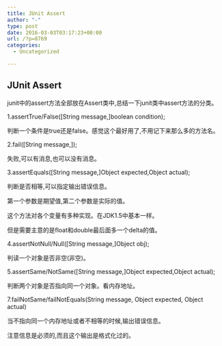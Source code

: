 ```yaml
---
title: JUnit Assert
author: "-"
type: post
date: 2016-03-03T03:17:23+00:00
url: /?p=8769
categories:
  - Uncategorized

---
```

## JUnit Assert
junit中的assert方法全部放在Assert类中,总结一下junit类中assert方法的分类。
  
1.assertTrue/False([String message,]boolean condition);
  
判断一个条件是true还是false。感觉这个最好用了,不用记下来那么多的方法名。
  
2.fail([String message,]);
  
失败,可以有消息,也可以没有消息。
  
3.assertEquals([String message,]Object expected,Object actual);
  
判断是否相等,可以指定输出错误信息。
  
第一个参数是期望值,第二个参数是实际的值。
  
这个方法对各个变量有多种实现。在JDK1.5中基本一样。
  
但是需要主意的是float和double最后面多一个delta的值。
  
4.assertNotNull/Null([String message,]Object obj);
  
判读一个对象是否非空(非空)。
  
5.assertSame/NotSame([String message,]Object expected,Object actual);
  
判断两个对象是否指向同一个对象。看内存地址。
  
7.failNotSame/failNotEquals(String message, Object expected, Object actual)
  
当不指向同一个内存地址或者不相等的时候,输出错误信息。
  
注意信息是必须的,而且这个输出是格式化过的。